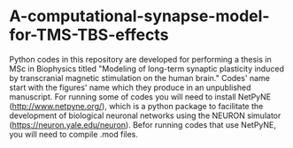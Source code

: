 # A-computational-synapse-model-for-TMS-TBS-effects
Python codes in this repository are developed for performing a thesis in MSc in Biophysics titled "Modeling of long-term synaptic plasticity induced by transcranial magnetic stimulation on the human brain."
Codes' name start with the figures' name which they produce in an unpublished manuscript.
For running some of codes you will need to install NetPyNE (http://www.netpyne.org/), which is a python package to facilitate the development of biological neuronal networks using the NEURON simulator (https://neuron.yale.edu/neuron).
Befor running codes that use NetPyNE, you will need to compile .mod files.
